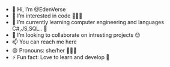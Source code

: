 - 👋 Hi, I’m @EdenVerse
- 👀 I’m interested in code 🤖🤓👾
- 🌱 I’m currently learning computer engineering and languages C#,JS,SQL.. 🫠
- 💞️ I’m looking to collaborate on intresting projects 😊
- 📫 You can reach me here 
- 😄 Pronouns: she/her 🧜‍♀️👸
- ⚡ Fun fact: Love to learn and develop 🦖

